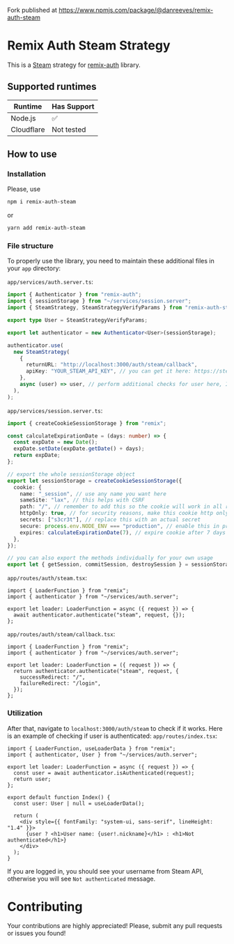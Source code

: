 Fork published at https://www.npmjs.com/package/@danreeves/remix-auth-steam

# Remix Auth Steam Strategy

This is a [Steam](https://steamcommunity.com/) strategy for [remix-auth](https://github.com/sergiodxa/remix-auth) library.

## Supported runtimes

| Runtime    | Has Support |
| ---------- | ----------- |
| Node.js    | ✅          |
| Cloudflare | Not tested  |

## How to use

### Installation

Please, use

```bash
npm i remix-auth-steam
```

or

```bash
yarn add remix-auth-steam
```

### File structure

To properly use the library, you need to maintain these additional files in your `app` directory:

`app/services/auth.server.ts`:

```ts
import { Authenticator } from "remix-auth";
import { sessionStorage } from "~/services/session.server";
import { SteamStrategy, SteamStrategyVerifyParams } from "remix-auth-steam";

export type User = SteamStrategyVerifyParams;

export let authenticator = new Authenticator<User>(sessionStorage);

authenticator.use(
  new SteamStrategy(
    {
      returnURL: "http://localhost:3000/auth/steam/callback",
      apiKey: "YOUR_STEAM_API_KEY", // you can get it here: https://steamcommunity.com/dev/apikey
    },
    async (user) => user, // perform additional checks for user here, I just leave this to SteamStrategyVerifyParams value
  ),
);
```

`app/services/session.server.ts`:

```ts
import { createCookieSessionStorage } from "remix";

const calculateExpirationDate = (days: number) => {
  const expDate = new Date();
  expDate.setDate(expDate.getDate() + days);
  return expDate;
};

// export the whole sessionStorage object
export let sessionStorage = createCookieSessionStorage({
  cookie: {
    name: "_session", // use any name you want here
    sameSite: "lax", // this helps with CSRF
    path: "/", // remember to add this so the cookie will work in all routes
    httpOnly: true, // for security reasons, make this cookie http only
    secrets: ["s3cr3t"], // replace this with an actual secret
    secure: process.env.NODE_ENV === "production", // enable this in prod only
    expires: calculateExpirationDate(7), // expire cookie after 7 days
  },
});

// you can also export the methods individually for your own usage
export let { getSession, commitSession, destroySession } = sessionStorage;
```

`app/routes/auth/steam.tsx`:

```tsx
import { LoaderFunction } from "remix";
import { authenticator } from "~/services/auth.server";

export let loader: LoaderFunction = async ({ request }) => {
  await authenticator.authenticate("steam", request, {});
};
```

`app/routes/auth/steam/callback.tsx`:

```tsx
import { LoaderFunction } from "remix";
import { authenticator } from "~/services/auth.server";

export let loader: LoaderFunction = ({ request }) => {
  return authenticator.authenticate("steam", request, {
    successRedirect: "/",
    failureRedirect: "/login",
  });
};
```

### Utilization

After that, navigate to `localhost:3000/auth/steam` to check if it works. Here is an example of checking if user is authenticated:
`app/routes/index.tsx`:

```tsx
import { LoaderFunction, useLoaderData } from "remix";
import { authenticator, User } from "~/services/auth.server";

export let loader: LoaderFunction = async ({ request }) => {
  const user = await authenticator.isAuthenticated(request);
  return user;
};

export default function Index() {
  const user: User | null = useLoaderData();

  return (
    <div style={{ fontFamily: "system-ui, sans-serif", lineHeight: "1.4" }}>
      {user ? <h1>User name: {user!.nickname}</h1> : <h1>Not authenticated</h1>}
    </div>
  );
}
```

If you are logged in, you should see your username from Steam API, otherwise you will see `Not authenticated` message.

# Contributing

Your contributions are highly appreciated! Please, submit any pull requests or issues you found!
